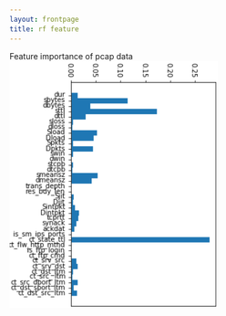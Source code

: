 ```yaml
---
layout: frontpage
title: rf feature
---
```


Feature importance of pcap data
<img src="../../assets/publpics/pic1.png" alt="rf example" title="rf example"/>


